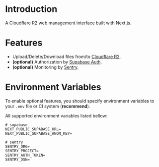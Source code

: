 # Introduction

A Cloudflare R2 web management interface built with Next.js.

# Features

- Upload/Delete/Download files from/to [Cloudflare R2](https://developers.cloudflare.com/r2/).
- **(optional)** Authorization by [Supabase Auth](https://supabase.com/docs/guides/auth).
- **(optional)** Monitoring by [Sentry](https://sentry.io).

# Environment Variables

To enable optional features, you should specify environment variables to your `.env` file or CI system (**recommend**).

All supported environment variables listed bellow:

```shell
# supabase
NEXT_PUBLIC_SUPABASE_URL=
NEXT_PUBLIC_SUPABASE_ANON_KEY=

# sentry
SENTRY_ORG=
SENTRY_PROJECT=
SENTRY_AUTH_TOKEN=
SENTRY_DSN=
```

